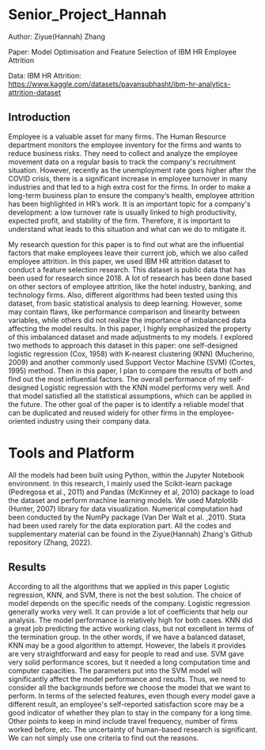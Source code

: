 # Senior_Project_Hannah

Author: Ziyue(Hannah) Zhang

Paper: Model Optimisation and Feature Selection of IBM HR Employee Attrition

Data: IBM HR Attrition: https://www.kaggle.com/datasets/pavansubhasht/ibm-hr-analytics-attrition-dataset

## Introduction
Employee is a valuable asset for many firms. The Human Resource department monitors the employee inventory for the firms and wants to reduce business risks. They need to collect and analyze the employee movement data on a regular basis to track the company's recruitment situation. However, recently as the unemployment rate goes higher after the COVID crisis, there is a significant increase in employee turnover in many industries and that led to a high extra cost for the firms. In order to make a long-term business plan to ensure the company’s health, employee attrition has been highlighted in HR’s work. It is an important topic for a company's development: a low turnover rate is usually linked to high productivity, expected profit, and stability of the firm. Therefore, it is important to understand what leads to this situation and what can we do to mitigate it. 

My research question for this paper is to find out what are the influential factors that make employees leave their current job, which we also called employee attrition. In this paper, we used IBM HR attrition dataset to conduct a feature selection research. This dataset is public data that has been used for research since 2018. A lot of research has been done based on other sectors of employee attrition, like the hotel industry, banking, and technology firms. Also, different algorithms had been tested using this dataset, from basic statistical analysis to deep learning. However, some may contain flaws, like performance comparison and linearity between variables, while others did not realize the importance of imbalanced data affecting the model results. In this paper, I highly emphasized the property of this imbalanced dataset and made adjustments to my models. I explored two methods to approach this dataset in this paper: one self-designed logistic regression (Cox, 1958) with K-nearest clustering (KNN) (Mucherino, 2009) and another commonly used Support Vector Machine (SVM) (Cortes, 1995) method. Then in this paper, I plan to compare the results of both and find out the most influential factors. The overall performance of my self-designed Logistic regression with the KNN model performs very well. And that model satisfied all the statistical assumptions, which can be applied in the future. The other goal of the paper is to identify a reliable model that can be duplicated and reused widely for other firms in the employee-oriented industry using their company data. 

# Tools and Platform

All the models had been built using Python, within the Jupyter Notebook environment. In this research, I mainly used the Scikit-learn package (Pedregosa et al., 2011) and Pandas (McKinney et al, 2010) package to load the dataset and perform machine learning models. We used Matplotlib (Hunter, 2007) library for data visualization. Numerical computation had been conducted by the NumPy package (Van Der Walt et al. ,2011). Stata had been used rarely for the data exploration part. All the codes and supplementary material can be found in the Ziyue(Hannah) Zhang's Github repository (Zhang, 2022). 


## Results

According to all the algorithms that we applied in this paper Logistic regression, KNN, and SVM, there is not the best solution. The choice of model depends on the specific needs of the company. Logistic regression generally works very well. It can provide a lot of coefficients that help our analysis. The model performance is relatively high for both cases. KNN did a great job predicting the active working class, but not excellent in terms of the termination group. In the other words, if we have a balanced dataset, KNN may be a good algorithm to attempt. However, the labels it provides are very straightforward and easy for people to read and use. SVM gave very solid performance scores, but it needed a long computation time and computer capacities. The parameters put into the SVM model will significantly affect the model performance and results. Thus, we need to consider all the backgrounds before we choose the model that we want to perform. In terms of the selected features, even though every model gave a different result, an employee's self-reported satisfaction score may be a good indicator of whether they plan to stay in the company for a long time. Other points to keep in mind include travel frequency, number of firms worked before, etc. The uncertainty of human-based research is significant. We can not simply use one criteria to find out the reasons. 



